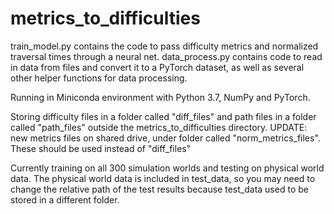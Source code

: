 # metrics_to_difficulties
train_model.py contains the code to pass difficulty metrics and normalized traversal times through a neural net.
data_process.py contains code to read in data from files and convert it to a PyTorch dataset, as well as several other helper functions for data processing.

Running in Miniconda environment with Python 3.7, NumPy and PyTorch.

Storing difficulty files in a folder called "diff_files" and path files in a folder called "path_files" outside the metrics_to_difficulties directory.
UPDATE: new metrics files on shared drive, under folder called "norm_metrics_files". These should be used instead of "diff_files"

Currently training on all 300 simulation worlds and testing on physical world data. 
The physical world data is included in test_data, so you may need to change the relative path of
the test results because test_data used to be stored in a different folder.
